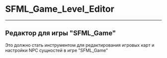 # SFML_Game_Level_Editor
----
Редактор для игры "SFML_Game"
----
Это должно стать инструментом для редактирования игровых карт и настройки NPC сущностей в игре "SFML_Game"
